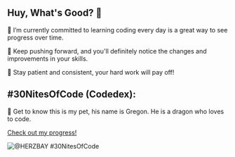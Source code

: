 ## Huy, What's Good? 👋

🌱 I’m currently committed to learning coding every day is a great way to see progress over time.

🚀 Keep pushing forward, and you'll definitely notice the changes and improvements in your skills.

💪 Stay patient and consistent, your hard work will pay off! 

## #30NitesOfCode (Codedex):
 
🐉 Get to know this is my pet, his name is Gregon. He is a dragon who loves to code.

  [Check out my progress!](https://www.codedex.io/@HERZBAY/30-nites-of-code)
  
  ![@HERZBAY #30NitesOfCode](https://www.codedex.io/api/petStatus?user=HERZBAY)
